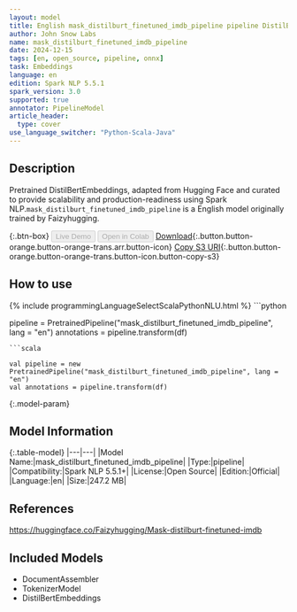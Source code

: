 ```yaml
---
layout: model
title: English mask_distilburt_finetuned_imdb_pipeline pipeline DistilBertEmbeddings from Faizyhugging
author: John Snow Labs
name: mask_distilburt_finetuned_imdb_pipeline
date: 2024-12-15
tags: [en, open_source, pipeline, onnx]
task: Embeddings
language: en
edition: Spark NLP 5.5.1
spark_version: 3.0
supported: true
annotator: PipelineModel
article_header:
  type: cover
use_language_switcher: "Python-Scala-Java"
---
```


## Description

Pretrained DistilBertEmbeddings, adapted from Hugging Face and curated to provide scalability and production-readiness using Spark NLP.`mask_distilburt_finetuned_imdb_pipeline` is a English model originally trained by Faizyhugging.

{:.btn-box}
<button class="button button-orange" disabled>Live Demo</button>
<button class="button button-orange" disabled>Open in Colab</button>
[Download](https://s3.amazonaws.com/auxdata.johnsnowlabs.com/public/models/mask_distilburt_finetuned_imdb_pipeline_en_5.5.1_3.0_1734289931323.zip){:.button.button-orange.button-orange-trans.arr.button-icon}
[Copy S3 URI](s3://auxdata.johnsnowlabs.com/public/models/mask_distilburt_finetuned_imdb_pipeline_en_5.5.1_3.0_1734289931323.zip){:.button.button-orange.button-orange-trans.button-icon.button-copy-s3}

## How to use



<div class="tabs-box" markdown="1">
{% include programmingLanguageSelectScalaPythonNLU.html %}
```python

pipeline = PretrainedPipeline("mask_distilburt_finetuned_imdb_pipeline", lang = "en")
annotations =  pipeline.transform(df)   

```
```scala

val pipeline = new PretrainedPipeline("mask_distilburt_finetuned_imdb_pipeline", lang = "en")
val annotations = pipeline.transform(df)

```
</div>

{:.model-param}
## Model Information

{:.table-model}
|---|---|
|Model Name:|mask_distilburt_finetuned_imdb_pipeline|
|Type:|pipeline|
|Compatibility:|Spark NLP 5.5.1+|
|License:|Open Source|
|Edition:|Official|
|Language:|en|
|Size:|247.2 MB|

## References

https://huggingface.co/Faizyhugging/Mask-distilburt-finetuned-imdb

## Included Models

- DocumentAssembler
- TokenizerModel
- DistilBertEmbeddings